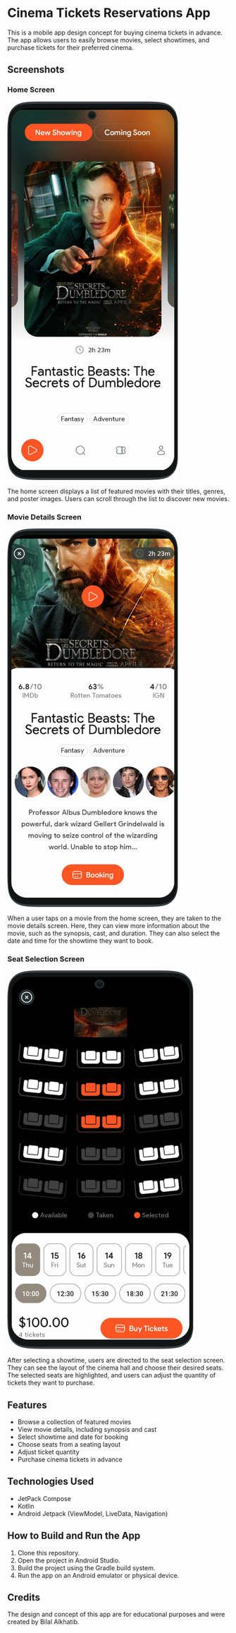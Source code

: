# Cinema Tickets Reservations App

This is a mobile app design concept for buying cinema tickets in advance. The app allows users to easily browse movies, select showtimes, and purchase tickets for their preferred cinema.

## Screenshots

### Home Screen
![Home Screen](https://github.com/Belal-Alkhatib/TheChance_Docs/blob/main/ticket%20reservations%20app%20media/home_screen.png)

The home screen displays a list of featured movies with their titles, genres, and poster images. Users can scroll through the list to discover new movies.

### Movie Details Screen
![Movie Details Screen](https://github.com/Belal-Alkhatib/TheChance_Docs/blob/main/ticket%20reservations%20app%20media/film_details_screen.png)

When a user taps on a movie from the home screen, they are taken to the movie details screen. Here, they can view more information about the movie, such as the synopsis, cast, and duration. They can also select the date and time for the showtime they want to book.

### Seat Selection Screen
![Seat Selection Screen](https://github.com/Belal-Alkhatib/TheChance_Docs/blob/main/ticket%20reservations%20app%20media/buy_ticket_screen.png)

After selecting a showtime, users are directed to the seat selection screen. They can see the layout of the cinema hall and choose their desired seats. The selected seats are highlighted, and users can adjust the quantity of tickets they want to purchase.

## Features

- Browse a collection of featured movies
- View movie details, including synopsis and cast
- Select showtime and date for booking
- Choose seats from a seating layout
- Adjust ticket quantity
- Purchase cinema tickets in advance

## Technologies Used

- JetPack Compose
- Kotlin
- Android Jetpack (ViewModel, LiveData, Navigation)

## How to Build and Run the App

1. Clone this repository.
2. Open the project in Android Studio.
3. Build the project using the Gradle build system.
4. Run the app on an Android emulator or physical device.

## Credits

The design and concept of this app are for educational purposes and were created by Bilal Alkhatib.

